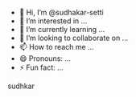 - 👋 Hi, I’m @sudhakar-setti
- 👀 I’m interested in ...
- 🌱 I’m currently learning ...
- 💞️ I’m looking to collaborate on ...
- 📫 How to reach me ...
- 😄 Pronouns: ...
- ⚡ Fun fact: ...

<!---
sudhakar-setti/sudhakar-setti is a ✨ special ✨ repository because its `README.md` (this file) appears on your GitHub profile.
You can click the Preview link to take a look at your changes.
--->
sudhkar

